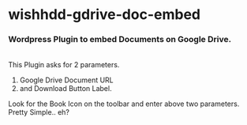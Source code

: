 # wishhdd-gdrive-doc-embed
<h3>Wordpress Plugin to embed Documents on Google Drive.</h3>
<br />
This Plugin asks for 2 parameters. 
<ol>
<li>Google Drive Document URL</li>
<li>and Download Button Label.</li>
</ol>
<p>Look for the Book Icon on the toolbar and enter above two parameters. Pretty Simple.. eh?</p>
